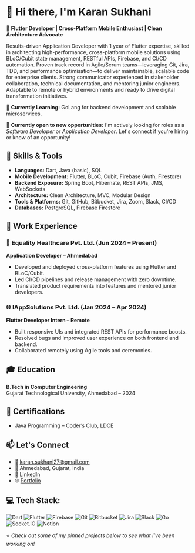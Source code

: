 # 👋 Hi there, I'm Karan Sukhani

🚀 **Flutter Developer | Cross-Platform Mobile Enthusiast | Clean Architecture Advocate**

Results-driven Application Developer with 1 year of Flutter expertise, skilled in architecting high-performance, cross-platform mobile solutions using BLoC/Cubit state management, RESTful APIs, Firebase, and CI/CD automation. Proven track record in Agile/Scrum teams—leveraging Git, Jira, TDD, and performance optimisation—to deliver maintainable, scalable code for enterprise clients. Strong communicator experienced in stakeholder collaboration, technical documentation, and mentoring junior engineers. Adaptable to remote or hybrid environments and ready to drive digital transformation initiatives.

🌱 **Currently Learning:** GoLang for backend development and scalable microservices.

🎯 **Currently open to new opportunities:** I'm actively looking for roles as a *Software Developer* or *Application Developer*. Let's connect if you're hiring or know of an opportunity!

## 🧠 Skills & Tools

- **Languages:** Dart, Java (basic), SQL
- **Mobile Development:** Flutter, BLoC, Cubit, Firebase (Auth, Firestore)
- **Backend Exposure:** Spring Boot, Hibernate, REST APIs, JMS, WebSockets
- **Architecture:** Clean Architecture, MVC, Modular Design
- **Tools & Platforms:** Git, GitHub, Bitbucket, Jira, Zoom, Slack, CI/CD
- **Databases:** PostgreSQL, Firebase Firestore

## 💼 Work Experience

### 🏥 Equality Healthcare Pvt. Ltd. (Jun 2024 – Present)  
**Application Developer – Ahmedabad**  
- Developed and deployed cross-platform features using Flutter and BLoC/Cubit.
- Led CI/CD pipelines and release management with zero downtime.
- Translated product requirements into features and mentored junior developers.

### 🌐 IAppSolutions Pvt. Ltd. (Jan 2024 – Apr 2024)  
**Flutter Developer Intern – Remote**  
- Built responsive UIs and integrated REST APIs for performance boosts.
- Resolved bugs and improved user experience on both frontend and backend.
- Collaborated remotely using Agile tools and ceremonies.

## 🎓 Education

**B.Tech in Computer Engineering**  
Gujarat Technological University, Ahmedabad – 2024

## 📜 Certifications

- Java Programming – Coder’s Club, LDCE

## 📫 Let's Connect

- 📧 karan.sukhani27@gmail.com  
- 📍 Ahmedabad, Gujarat, India  
- 💼 [LinkedIn](https://www.linkedin.com/in/karan-sukhani)  
- 🌐 [Portfolio]((https://karan-portfolio-amber.vercel.app))

## 💻 Tech Stack:
![Dart](https://img.shields.io/badge/Dart-0175C2?style=for-the-badge&logo=dart&logoColor=white)
![Flutter](https://img.shields.io/badge/Flutter-02569B?style=for-the-badge&logo=flutter&logoColor=white)
![Firebase](https://img.shields.io/badge/Firebase-FFCA28?style=for-the-badge&logo=firebase&logoColor=black)
![Git](https://img.shields.io/badge/Git-F05032?style=for-the-badge&logo=git&logoColor=white)
![Bitbucket](https://img.shields.io/badge/Bitbucket-0052CC?style=for-the-badge&logo=bitbucket&logoColor=white)
![Jira](https://img.shields.io/badge/Jira-0052CC?style=for-the-badge&logo=jira&logoColor=white)
![Slack](https://img.shields.io/badge/Slack-4A154B?style=for-the-badge&logo=slack&logoColor=white)
![Go](https://img.shields.io/badge/Go-00ADD8?style=for-the-badge&logo=go&logoColor=white)
![Socket.IO](https://img.shields.io/badge/Socket.IO-010101?style=for-the-badge&logo=socketdotio&logoColor=white)
![Notion](https://img.shields.io/badge/Notion-000000?style=for-the-badge&logo=notion&logoColor=white)


⭐ *Check out some of my pinned projects below to see what I’ve been working on!*
